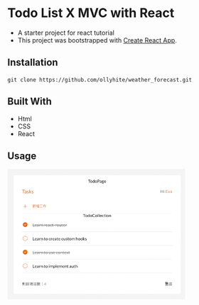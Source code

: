 # Todo List X MVC with React

- A starter project for react tutorial
- This project was bootstrapped with [Create React App](https://github.com/facebook/create-react-app).

## Installation

```
git clone https://github.com/ollyhite/weather_forecast.git
```

## Built With

- Html
- CSS
- React

## Usage

![alt text](./src/assets/images/readme_screenshot.png)
